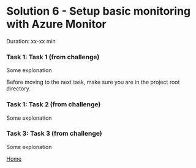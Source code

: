 # Solution 6 - Setup basic monitoring with Azure Monitor

Duration: xx-xx min

### Task 1: Task 1 (from challenge)

Some explonation



Before moving to the next task, make sure you are in the project root directory.

### Task 1: Task 2 (from challenge)

Some explonation

### Task 3: Task 3 (from challenge)

Some explonation

[Home](./../README.md)